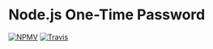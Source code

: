# Node.js One-Time Password

[![NPMV](https://img.shields.io/npm/v/node-otp.svg?style=flat-square)](https://npmjs.org/package/node-otp)
[![Travis](https://img.shields.io/travis/adnsio/node-otp.svg?style=flat-square)](https://travis-ci.org/adnsio/node-otp)